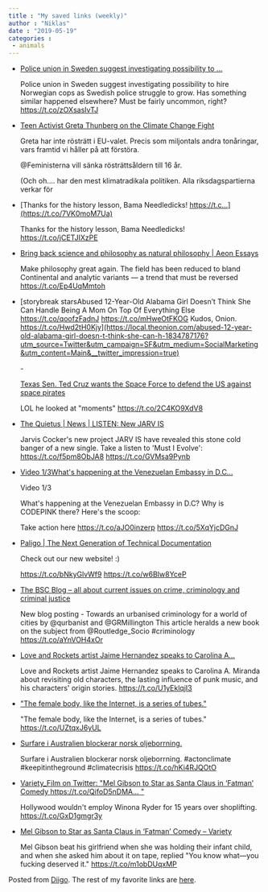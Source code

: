 ```yaml
---
title : "My saved links (weekly)"
author : "Niklas"
date : "2019-05-19"
categories : 
 - animals
---
```


- [Police union in Sweden suggest investigating possibility to ...](https://www.tv4.se/nyheterna/klipp/polisfacket-l%C3%A5t-norska-poliser-jobba-i-sverige-11984341)
    
    Police union in Sweden suggest investigating possibility to hire Norwegian cops as Swedish police struggle to grow. Has something similar happened elsewhere? Must be fairly uncommon, right? https://t.co/zOXsasIvTJ
    
- [Teen Activist Greta Thunberg on the Climate Change Fight](http://time.com/collection-post/5584902/greta-thunberg-next-generation-leaders/?utm_medium=socialflowtw&utm_campaign=time&utm_source=twitter.com&xid=time_socialflow_twitter)
    
    Greta har inte rösträtt i EU-valet. Precis som miljontals andra tonåringar, vars framtid vi håller på att förstöra.
    
    @Feministerna vill sänka rösträttsåldern till 16 år.
    
    (Och oh.... har den mest klimatradikala politiken. Alla riksdagspartierna verkar för
    
- [Thanks for the history lesson, Bama Needledicks! https://t.c...](https://t.co/7VK0moM7Ua)
    
    Thanks for the history lesson, Bama Needledicks! https://t.co/jCETJIXzPE
    
- [Bring back science and philosophy as natural philosophy | Aeon Essays](https://aeon.co/essays/bring-back-science-and-philosophy-as-natural-philosophy)
    
    Make philosophy great again. The field has been reduced to bland Continental and analytic variants — a trend that must be reversed https://t.co/Ep4UqMmtoh
    
- [storybreak starsAbused 12-Year-Old Alabama Girl Doesn’t Think She Can Handle Being A Mom On Top Of Everything Else https://t.co/qoofzFadnJ https://t.co/mHweOtFKOG Kudos, Onion. https://t.co/Hwd2tH0Kjy](https://local.theonion.com/abused-12-year-old-alabama-girl-doesn-t-think-she-can-h-1834787176?utm_source=Twitter&utm_campaign=SF&utm_medium=SocialMarketing&utm_content=Main&__twitter_impression=true)
    
    [](https://local.theonion.com/abused-12-year-old-alabama-girl-doesn-t-think-she-can-h-1834787176?utm_source=Twitter&utm_campaign=SF&utm_medium=SocialMarketing&utm_content=Main&__twitter_impression=true)
[](https://local.theonion.com/abused-12-year-old-alabama-girl-doesn-t-think-she-can-h-1834787176?utm_source=Twitter&utm_campaign=SF&utm_medium=SocialMarketing&utm_content=Main&__twitter_impression=true)- [](https://local.theonion.com/abused-12-year-old-alabama-girl-doesn-t-think-she-can-h-1834787176?utm_source=Twitter&utm_campaign=SF&utm_medium=SocialMarketing&utm_content=Main&__twitter_impression=true)
    
    [](https://local.theonion.com/abused-12-year-old-alabama-girl-doesn-t-think-she-can-h-1834787176?utm_source=Twitter&utm_campaign=SF&utm_medium=SocialMarketing&utm_content=Main&__twitter_impression=true)[Texas Sen. Ted Cruz wants the Space Force to defend the US against space pirates](https://twitter.com/i/moments/1128794276677029888)
    
    LOL he looked at "moments" https://t.co/2C4KO9XdV8
    
- [The Quietus | News | LISTEN: New JARV IS](https://thequietus.com/articles/26482-jarvis-cocker-jarv-is-new-song-must-i-evolve)
    
    Jarvis Cocker's new project JARV IS have revealed this stone cold banger of a new single. Take a listen to 'Must I Evolve': https://t.co/f5pm8ObJA8 https://t.co/GVMsa9Pynb
    
- [Video 1/3What's happening at the Venezuelan Embassy in D.C...](https://t.co/aJO0inzerp)
    
    Video 1/3
    
    What's happening at the Venezuelan Embassy in D.C? Why is CODEPINK there? Here's the scoop:
    
    Take action here https://t.co/aJO0inzerp https://t.co/5XqYjcDGnJ
    
- [Paligo | The Next Generation of Technical Documentation](https://paligo.net)
    
    Check out our new website! :)
    
    https://t.co/bNkyGlvWf9 https://t.co/w6BIw8YceP
    
- [The BSC Blog – all about current issues on crime, criminology and criminal justice](https://thebscblog.wordpress.com)
    
    New blog posting - Towards an urbanised criminology for a world of cities by @qurbanist and @GRMillington This article heralds a new book on the subject from @Routledge\_Socio #criminology https://t.co/aYnVOH4xOr
    
    
- [Love and Rockets artist Jaime Hernandez speaks to Carolina A...](https://t.co/U1yEklqjI3)
    
    Love and Rockets artist Jaime Hernandez speaks to Carolina A. Miranda about revisiting old characters, the lasting influence of punk music, and his characters' origin stories. https://t.co/U1yEklqjI3
    
- ["The female body, like the Internet, is a series of tubes."](https://t.co/UZtqxJ6yUL)
    
    "The female body, like the Internet, is a series of tubes." https://t.co/UZtqxJ6yUL
    
- [Surfare i Australien blockerar norsk oljeborrning.](https://www.nytimes.com/2019/04/29/world/australia/surfers-drilling-bight.html?fbclid=IwAR0tA4r6sNsJheqNI0liTFBTeibm7im6bhjuMSgbksLTeyChdu27jei4quc)
    
    Surfare i Australien blockerar norsk oljeborrning. #actonclimate #keepitintheground #climatecrisis https://t.co/hKi4RJQOtO
    
    
- [Variety\_Film on Twitter: "Mel Gibson to Star as Santa Claus in ‘Fatman’ Comedy https://t.co/QifoD5nDMA… "](https://twitter.com/Variety_Film/status/1126171419606339585)
    
    Hollywood wouldn't employ Winona Ryder for 15 years over shoplifting. https://t.co/GxD1gmgr3y
    
- [Mel Gibson to Star as Santa Claus in ‘Fatman’ Comedy – Variety](https://variety.com/2019/film/news/mel-gibson-santa-claus-fatman-1203208870/?utm_source=dlvr.it&utm_medium=twitter)
    
    Mel Gibson beat his girlfriend when she was holding their infant child, and when she asked him about it on tape, replied "You know what—you fucking deserved it." https://t.co/m1obDUqxMP
    

Posted from [Diigo](https://www.diigo.com). The rest of my favorite links are [here](https://www.diigo.com/user/npivic).
